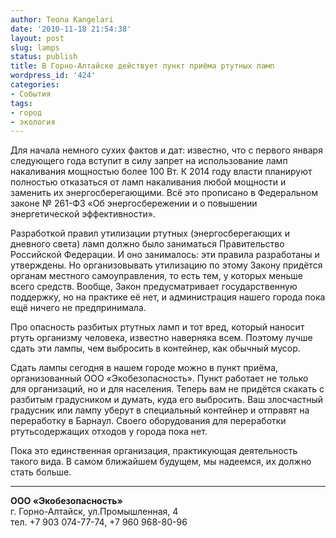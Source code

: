 ```yaml
---
author: Teona Kangelari
date: '2010-11-18 21:54:38'
layout: post
slug: lamps
status: publish
title: В Горно-Алтайске действует пункт приёма ртутных ламп
wordpress_id: '424'
categories:
- События
tags:
- город
- экология
---
```


Для начала немного сухих фактов и дат: известно, что с первого января
следующего года вступит в силу запрет на использование ламп накаливания
мощностью более 100 Вт. К 2014 году власти планируют полностью отказаться от
ламп накаливания любой мощности и заменить их энергосберегающими. Всё это
прописано в Федеральном законе № 261-ФЗ «Об энергосбережении и о повышении
энергетической эффективности».

Разработкой правил утилизации ртутных (энергосберегающих и дневного света)
ламп должно было заниматься Правительство Российской Федерации. И оно
занималось: эти правила разработаны и утверждены. Но организовывать утилизацию
по этому Закону придётся органам местного самоуправления, то есть тем, у
которых меньше всего средств. Вообще, Закон предусматривает государственную
поддержку, но на практике её нет, и администрация нашего города пока ещё
ничего не предпринимала.

Про опасность разбитых ртутных ламп и тот вред, который наносит ртуть
организму человека, известно наверняка всем. Поэтому лучше сдать эти лампы,
чем выбросить в контейнер, как обычный мусор.

Сдать лампы сегодня в нашем городе можно в пункт приёма, организованный ООО
«Экобезопасность». Пункт работает не только для организаций, но и для
населения. Теперь вам не придётся скакать с разбитым градусником и думать,
куда его выбросить. Ваш злосчастный градусник или лампу уберут в специальный
контейнер и отправят на переработку в Барнаул. Своего оборудования для
переработки ртутьсодержащих отходов у города пока нет.

Пока это единственная организация, практикующая деятельность такого вида. В
самом ближайшем будущем, мы надеемся, их должно стать больше.

* * *

**ООО «Экобезопасность»**<br />
г. Горно-Алтайск, ул.Промышленная, 4<br />
тел. +7 903 074-77-74, +7 960 968-80-96  

